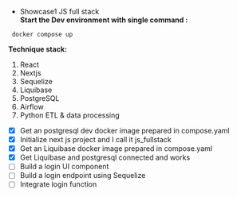  - Showcase1 JS full stack<br>
<strong>Start the Dev environment with single command :</strong>
```
 docker compose up
```
**Technique stack:**
1. React
2. Nextjs
3. Sequelize
4. Liquibase
5. PostgreSQL
6. Airflow
7. Python ETL & data processing

- [x] Get an postgresql dev docker image prepared in compose.yaml
- [X] Initialize next js project and I call it js_fullstack
- [x] Get an Liquibase docker image prepared in compose.yaml
- [x] Get Liquibase and postgresql connected and works
- [ ] Build a login UI component
- [ ] Build a login endpoint using Sequelize
- [ ] Integrate login function
